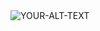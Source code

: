 

<picture>
 <source media="(prefers-color-scheme: dark)" srcset="https://www.donotedit.com/wp-content/uploads/2023/05/good-video-abstract-can-boost-the-citations-to-your-paper-1.webp">
 <source media="(prefers-color-scheme: light)" srcset="https://www.donotedit.com/wp-content/uploads/2023/05/good-video-abstract-can-boost-the-citations-to-your-paper-1.webp">
 <img alt="YOUR-ALT-TEXT" src="https://www.donotedit.com/wp-content/uploads/2023/05/good-video-abstract-can-boost-the-citations-to-your-paper-1.webp">
</picture>
